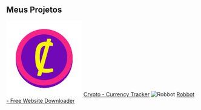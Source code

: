 ## Meus Projetos

![CryptoCoin](/images/cryptoc.png)
[Crypto - Currency Tracker](https://devsaylas.github.io/crypto)
![Robbot](/images/robbot.png)
[Robbot - Free Website Downloader](https://devsaylas.github.io/robbot)
